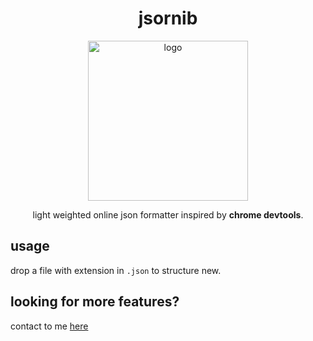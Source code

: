 <h1 align="center">jsornib</h1>
<p align="center">
<img alt="logo" src="https://github.com/user-attachments/assets/cdfaf95f-a9d3-466b-a3b7-af432a4c4f17" width="256px"/>  
</p>

<p align="center">
light weighted online json formatter inspired by <b>chrome devtools</b>.
</p>

## usage
drop a file with extension in `.json` to structure new.

## looking for more features?
contact to me [here](https://github.com/MarmotCluster/jsornib/issues)
